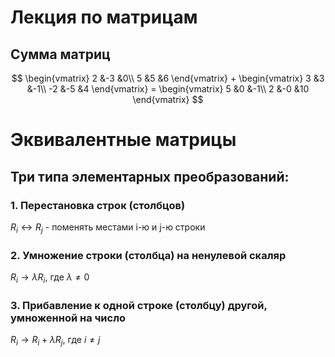 # Лекция по матрицам


## Сумма матриц
$$
\begin{vmatrix}
2 &-3 &0\\ 5 &5 &6 
\end{vmatrix} + 
\begin{vmatrix}
3 &3 &-1\\ -2 &-5 &4 
\end{vmatrix} = 
\begin{vmatrix}
5 &0 &-1\\ 2 &-0 &10 
\end{vmatrix}
$$




# Эквивалентные матрицы
## Три типа элементарных преобразований:

### 1. Перестановка строк (столбцов)
$R_i \leftrightarrow R_j$  - поменять местами i-ю и j-ю строки

### 2. Умножение строки (столбца) на ненулевой скаляр
$R_i \to \lambda R_i$, где $\lambda \neq 0$

### 3. Прибавление к одной строке (столбцу) другой, умноженной на число
$R_i \to R_i + \lambda R_j$, где $i \neq j$